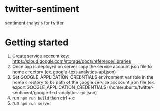# twitter-sentiment
sentiment analysis for twitter



# Getting started
1. Create service account key: https://cloud.google.com/storage/docs/reference/libraries
2. Once app is deployed on server copy the service account json file to home directory (ex. google-text-analytics-api.json)
3. Set GOOGLE_APPLICATION_CREDNTIALS environment variable in the home directory to be path of the google service acccount json file (ex. export GOOGLE_APPLICATION_CREDENTIALS=/home/ubuntu/twitter-sentiment/google-text-analytics-api.json)
4. run `npm run build` then ctrl + c
5. run `npm run server`
